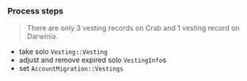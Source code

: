### Process steps
> There are only 3 vesting records on Crab and 1 vesting record on Darwinia.

- take solo `Vesting::Vesting`
- adjust and remove expired solo `VestingInfo`s
- set `AccountMigration::Vestings`
